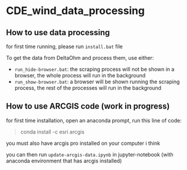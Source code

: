 # CDE_wind_data_processing

## How to use data processing

for first time running, please run `install.bat` file

To get the data from DeltaOhm and process them, use either:
 - `run_hide-browser.bat`: the scraping process will not be shown in a browser, the whole process will run in the background
 - `run_show-browser.bat`: a browser will be shown running the scraping process, the rest of the processes will run in the background


## How to use ARCGIS code (work in progress)

for first time installation, open an anaconda prompt, run this line of code:

> conda install -c esri arcgis

you must also have arcgis pro installed on your computer i think

you can then run `update-arcgis-data.ipynb` in jupyter-notebook (with anaconda environment that has arcgis installed)